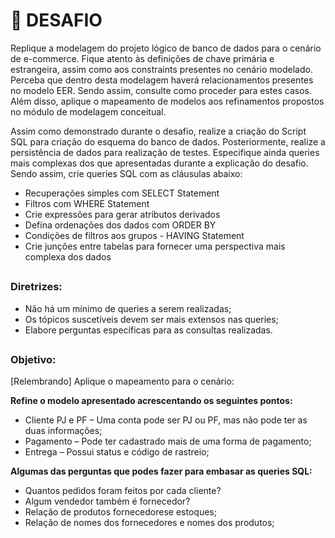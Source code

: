 # 👋 DESAFIO
Replique a modelagem do projeto lógico de banco de dados para o cenário de e-commerce. Fique atento às definições de chave primária e estrangeira, assim como aos constraints presentes no cenário modelado. Perceba que dentro desta modelagem haverá relacionamentos presentes no modelo EER. Sendo assim, consulte como proceder para estes casos. Além disso, aplique o mapeamento de modelos aos refinamentos propostos no módulo de modelagem conceitual.

Assim como demonstrado durante o desafio, realize a criação do Script SQL para criação do esquema do banco de dados. Posteriormente, realize a persistência de dados para realização de testes. Especifique ainda queries mais complexas dos que apresentadas durante a explicação do desafio. Sendo assim, crie queries SQL com as cláusulas abaixo:

- Recuperações simples com SELECT Statement
- Filtros com WHERE Statement
- Crie expressões para gerar atributos derivados
- Defina ordenações dos dados com ORDER BY
- Condições de filtros aos grupos - HAVING Statement
- Crie junções entre tabelas para fornecer uma perspectiva mais complexa dos dados

##
### Diretrizes:

- Não há um mínimo de queries a serem realizadas;
- Os tópicos suscetíveis devem ser mais extensos nas queries;
- Elabore perguntas específicas para as consultas realizadas.



##
### Objetivo:
[Relembrando] Aplique o mapeamento para o cenário:

**Refine o modelo apresentado acrescentando os seguintes pontos:**

- Cliente PJ e PF – Uma conta pode ser PJ ou PF, mas não pode ter as duas informações;
- Pagamento – Pode ter cadastrado mais de uma forma de pagamento;
- Entrega – Possui status e código de rastreio;

**Algumas das perguntas que podes fazer para embasar as queries SQL:**

- Quantos pedidos foram feitos por cada cliente?
- Algum vendedor também é fornecedor?
- Relação de produtos fornecedorese estoques;
- Relação de nomes dos fornecedores e nomes dos produtos;

